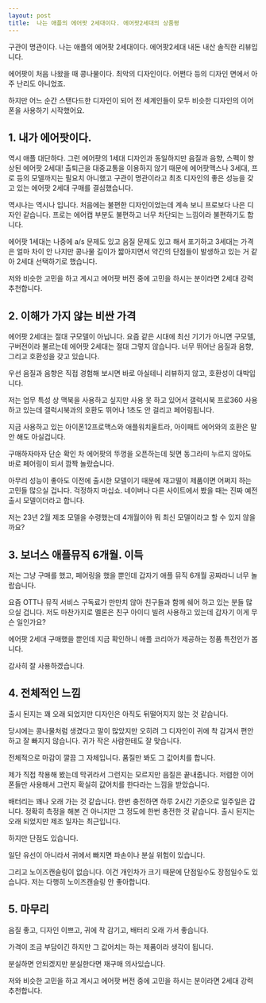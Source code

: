 ```yaml
---
layout: post
title:  나는 애플의 에어팟 2세대이다. 에어팟2세대의 상품평
---
```


구관이 명관이다. 나는 애플의 에어팟 2세대이다. 에어팟2세대 내돈 내산 솔직한 리뷰입니다.

에어팟이 처음 나왔을 때 콩나물이다. 최악의 디자인이다. 어쩐다 등의 디자인 면에서 아주 난리도 아니었죠. 

하지만 어느 순간 스탠다드한 디자인이 되어 전 세계인들이 모두 비슷한 디자인의 이어폰을 사용하기 시작했어요.



<h2>1. 내가 에어팟이다.</h2>
역시 애플 대단하다. 그런 에어팟의 1세대 디자인과 동일하지만 음질과 음향, 스펙이 향상된 에어팟 2세대! 출퇴근을 대중교통을 이용하지 않기 때문에 에어팟맥스나 3세대, 프로 등의 모델까지는 필요치 아니했고 구관이 명관이라고 최초 디자인의 좋은 성능을 갖고 있는 에어팟 2세대 구매를 결심했습니다. 

역시나는 역시나 입니다. 처음에는 불편한 디자인이었는데 계속 보니 프로보다 나은 디자인 같습니다. 프로는 에어캡 부분도 불편하고 너무 차단되는 느낌이라 불편하기도 합니다. 

에어팟 1세대는 나중에 a/s 문제도 있고 음질 문제도 있고 해서 포기하고 3세대는 가격은 얼마 차이 안 나지만 콩나물 길이가 짧아지면서 약간의 단점들이 발생하고 있는 거 같아 2세대 선택하기로 했습니다. 

저와 비슷한 고민을 하고 계시고 에어팟 버전 중에 고민을 하시는 분이라면 2세대 강력 추천합니다.



<h2>2. 이해가 가지 않는 비싼 가격</h2>
에어팟 2세대는 절대 구모델이 아닙니다. 요즘 같은 시대에 최신 기기가 아니면 구모델, 구버전이라 불르는데 에어팟 2세대는 절대 그렇지 않습니다. 너무 뛰어난 음질과 음향, 그리고 호환성을 갖고 있습니다.

우선 음질과 음향은 직접 경험해 보시면 바로 아실테니 리뷰하지 않고, 호환성이 대박입니다.

저는 업무 특성 상 맥북을 사용하고 싶지만 사용 못 하고 있어서 갤럭시북 프로360 사용하고 있는데 갤럭시북과의 호환도 뛰어나 1초도 안 걸리고 페어링됩니다. 

지금 사용하고 있는 아이폰12프로맥스와 애플워치울트라, 아이패트 에어와의 호환은 말 안 해도 아실겁니다.

구매하자마자 단순 확인 차 에어팟의 뚜껑을 오픈하는데 뒷면 동그라미 누르지 않아도 바로 페어링이 되서 깜짝 놀랐습니다.

아무리 성능이 좋아도 이전에 출시한 모델이기 때문에 재고떨이 제품이면 어쩌지 하는 고민들 많으실 겁니다. 걱정하지 마십쇼. 네이버나 다른 사이트에서 봤을 때는 진짜 예전 출시 모델이더라고 합니다.

저는 23년 2월 제조 모델을 수령했는데 4개월이야 뭐 최신 모델이라고 할 수 있지 않을까요?



<h2>3. 보너스 애플뮤직 6개월. 이득</h2>
저는 그냥 구매를 했고, 페어링을 했을 뿐인데 갑자기 애플 뮤직 6개월 공짜라니 너무 놀랍습니다.

요즘 OTT나 뮤직 서비스 구독료가 만만치 않아 친구들과 함께 쉐어 하고 있는 분들 많으실 겁니다. 저도 마찬가지로 멜론은 친구 아이디 빌려 사용하고 있는데 갑자기 이게 무슨 일인가요? 

에어팟 2세대 구매했을 뿐인데 지금 확인하니 애플 코리아가 제공하는 정품 특전인가 봅니다.

감사히 잘 사용하겠습니다.



<h2>4. 전체적인 느낌</h2>
출시 된지는 꽤 오래 되었지만 디자인은 아직도 뒤떨어지지 않는 것 같습니다.

당시에는 콩나물처럼 생겼다고 말이 많았지만 오히려 그 디자인이 귀에 착 감겨서 편안하고 잘 빠지지 않습니다. 귀가 작은 사람한테도 잘 맞습니다.

전체적으로 마감이 깔끔 그 자체입니다. 품질만 봐도 그 값어치를 합니다.

제가 직접 착용해 봤는데 막귀라서 그런지는 모르지만 음질은 끝내줍니다. 저렴한 이어폰들만 사용해서 그런지 확실히 값어치를 한다라는 느낌을 받았습니다.

배터리는 꽤나 오래 가는 것 같습니다. 한번 충전하면 하루 2시간 기준으로 일주일은 갑니다. 정확히 측정을 해본 건 아니지만 그 정도에 한번 충전한 것 같습니다. 출시 된지는 오래 되었지만 제조 일자는 최근입니다.

하지만 단점도 있습니다.

일단 유선이 아니라서 귀에서 빠지면 파손이나 분실 위험이 있습니다.

그리고 노이즈캔슬링이 없습니다. 이건 개인차가 크기 때문에 단점일수도 장점일수도 있습니다. 저는 다행히 노이즈캔슬링 안 좋아합니다.


<h2>5. 마무리</h2>
음질 좋고, 디자인 이쁘고, 귀에 착 감기고, 배터리 오래 가서 좋습니다.

가격이 조금 부담이긴 하지만 그 값어치는 하는 제품이라 생각이 됩니다. 

분실하면 안되겠지만 분실한다면 재구매 의사있습니다.

저와 비슷한 고민을 하고 계시고 에어팟 버전 중에 고민을 하시는 분이라면 2세대 강력 추천합니다.